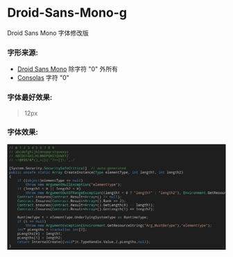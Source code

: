 # Droid-Sans-Mono-g
Droid Sans Mono 字体修改版


### 字形来源:
* [Droid Sans Mono](http://www.droidfonts.com/info/droid-sans-mono-fonts) 除字符 "0" 外所有
* [Consolas](http://www.microsoft.com/typography/fonts/family.aspx?FID=300) 字符 "0"

### 字体最好效果:
> 12px

### 字体效果:
![logo image][1]


[1]: demo.png

